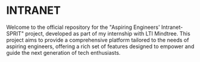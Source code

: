# INTRANET
Welcome to the official repository for the "Aspiring Engineers' Intranet-SPRIT" project, developed as part of my internship with LTI Mindtree. This project aims to provide a comprehensive platform tailored to the needs of aspiring engineers, offering a rich set of features designed to empower and guide the next generation of tech enthusiasts.
